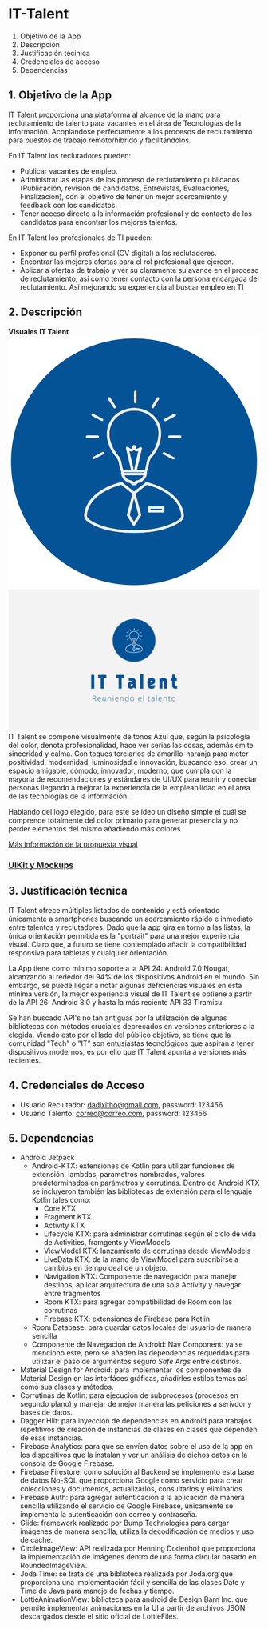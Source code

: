 # IT-Talent

1. Objetivo de la App
2. Descripción
3. Justificación técinica
4. Credenciales de acceso
5. Dependencias 

## 1. Objetivo de la App

IT Talent proporciona una plataforma al alcance de la mano para reclutamiento de talento para vacantes en el área de Tecnologías de la Información. Acoplandose perfectamente a los procesos de reclutamiento para puestos de trabajo remoto/hibrido y facilitándolos.

En IT Talent los reclutadores pueden:

- Publicar vacantes de empleo.
- Administrar las etapas de los proceso de reclutamiento publicados (Publicación, revisión de candidatos, Entrevistas, Evaluaciones, Finalización), con el objetivo de tener un mejor acercamiento y feedback con los candidatos.
- Tener acceso directo a la información profesional y de contacto de los candidatos para encontrar los mejores talentos.

En IT Talent los profesionales de TI pueden:

- Exponer su perfil profesional (CV digital) a los reclutadores.
- Encontrar las mejores ofertas para el rol profesional que ejercen.
- Aplicar a ofertas de trabajo y ver su claramente su avance en el proceso de reclutamiento, así como tener contacto con la persona encargada del reclutamiento. Así mejorando su experiencia al buscar empleo en TI

## 2. Descripción

**Visuales IT Talent**
![ic_logo](./assets/logotransparent.png)
![main_logo](./assets/logo-horizontal.png)
IT Talent se compone visualmente de tonos Azul que, según la psicología del color, denota profesionalidad, hace ver serias las cosas, además emite sinceridad y calma. Con toques terciarios de amarillo-naranja para meter positividad, modernidad, luminosidad e innovación, buscando eso, crear un espacio amigable, cómodo, innovador, moderno, que cumpla con la mayoría de recomendaciones y estándares de UI/UX para reunir y conectar personas llegando a mejorar la experiencia de la empleabilidad en el área de las tecnologías de la información.

Hablando del logo elegido, para este se ideo un diseño simple el cuál se comprende totalmente del color primario para generar presencia y no perder elementos del mismo añadiendo más colores.

[Más información de la propuesta visual](https://github.com/MauriciioGS/IT-Talent/blob/master/propuesta-visual/Propuesta%20visual%20IT%20Talent.pdf)

### [UIKit y Mockups](https://www.figma.com/file/a0kU68Db5N5UUVQri6ZeDc/UI-KIT-PROYECTO-ITTalent?node-id=301%3A3534&t=XWvh4krkFW9qKh1n-1)

## 3. Justificación técnica

IT Talent ofrece múltiples listados de contenido y está orientado únicamente a smartphones buscando un acercamiento rápido e inmediato entre talentos y reclutadores. Dado que la app gira en torno a las listas, la única orientación permitida es la "portrait" para una mejor experiencia visual. Claro que, a futuro se tiene contemplado añadir la compatibilidad responsiva para tabletas y cualquier orientación.

La App tiene como mínimo soporte a la API 24: Android 7.0 Nougat, alcanzando al rededor del 94% de los dispositivos Android en el mundo. Sin embargo, se puede llegar a notar algunas deficiencias visuales en esta mínima versión, la mejor experiencia visual de IT Talent se obtiene a partir de la API 26: Android 8.0 y hasta la más reciente API 33 Tiramisu.

Se han buscado API's no tan antiguas por la utilización de algunas bibliotecas con métodos cruciales deprecados en versiones anteriores a la elegida. Viendo esto por el lado del público objetivo, se tiene que la comunidad "Tech" o "IT" son entusiastas tecnológicos que aspiran a tener dispositivos modernos, es por ello que IT Talent apunta a versiones más recientes.

## 4. Credenciales de Acceso 

- Usuario Reclutador: dadixitho@gmail.com, password: 123456
- Usuario Talento: correo@correo.com, password: 123456

## 5. Dependencias

- Android Jetpack
    -  Android-KTX: extensiones de Kotlin para utilizar funciones de extensión, lambdas, parametros nombrados, valores predeterminados en parámetros y corrutinas. Dentro de Android KTX se incluyeron también las bibliotecas de extensión para el lenguaje Kotlin tales como:
        - Core KTX
        - Fragment KTX
        - Activity KTX
        - Lifecycle KTX: para administrar corrutinas según el ciclo de vida de Activities, framgents y ViewModels
        - ViewModel KTX: lanzamiento de corrutinas desde ViewModels
        - LiveData KTX: de la mano de ViewModel para suscribirse a cambios en tiempo deal de un objeto.
        - Navigation KTX: Componente de navegación para manejar destinos, aplicar arquitectura de una sola Activity y navegar entre fragmentos
        - Room KTX: para agregar compatibilidad de Room con las corrutinas
        - Firebase KTX: extensiones de Firebase para Kotlin
    - Room Database: para guardar datos locales del usuario de manera sencilla
    - Componente de Navegación de Android: Nav Component: ya se menciono este, pero se añaden las dependencias requeridas para utilizar el paso de argumentos seguro *Safe Args* entre destinos.
- Material Design for Android: para implementar los componentes de Material Design en las interfáces gráficas, añadirles estilos temas así como sus clases y métodos.
- Corrutinas de Kotlin: para ejecución de subprocesos (procesos en segundo plano) y manejar de mejor manera las peticiones a serivdor y bases de datos.
- Dagger Hilt: para inyección de dependencias en Android para trabajos repetitivos de creación de instancias de clases en clases que dependen de esas instancias.
- Firebase Analytics: para que se envíen datos sobre el uso de la app en los dispositivos que la instalan y ver un análisis de dichos datos en la consola de Google Firebase.
- Firebase Firestore: como solución al Backend se implemento esta base de datos No-SQL que proporciona Google como servicio para crear colecciones y documentos, actualizarlos, consultarlos y eliminarlos.
- Firebase Auth: para agregar autenticación a la aplicación de manera sencilla utilizando el servicio de Google Firebase, únicamente se implementa la autenticación con correo y contraseña.
- Glide: framework realizado por Bump Technologies para cargar imágenes de manera sencilla, utiliza la decodificación de medios y uso de cache.
- CircleImageView: API realizada por Henning Dodenhof que proporciona la implementación de imágenes dentro de una forma circular basado en RoundedImageView.
- Joda Time: se trata de una biblioteca realizada por Joda.org que proporciona una implementación fácil y sencilla de las clases Date y Time de Java para manejo de fechas y tiempo.
- LottieAnimationView: biblioteca para android de Design Barn Inc. que permite implementar animaciones en la UI a partir de archivos JSON descargados desde el sitio oficial de LottieFiles.

